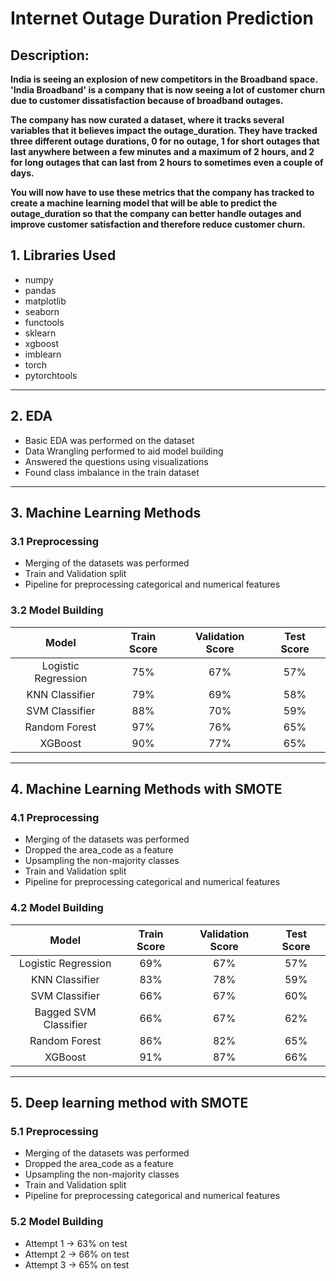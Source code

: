 # Internet Outage Duration Prediction

## Description:

**India is seeing an explosion of new competitors in the Broadband space. 'India Broadband' is a company that is now seeing a lot of customer churn due to customer dissatisfaction because of broadband outages.**

**The company has now curated a dataset, where it tracks several variables that it believes impact the outage_duration. They have tracked three different outage durations, 0 for no outage, 1 for short outages that last anywhere between a few minutes and a maximum of 2 hours, and 2 for long outages that can last from 2 hours to sometimes even a couple of days.**

**You will now have to use these metrics that the company has tracked to create a machine learning model that will be able to predict the outage_duration so that the company can better handle outages and improve customer satisfaction and therefore reduce customer churn.**

## 1. Libraries Used

- numpy
- pandas
- matplotlib
- seaborn
- functools
- sklearn
- xgboost
- imblearn
- torch
- pytorchtools

---

## 2. EDA

- Basic EDA was performed on the dataset
- Data Wrangling performed to aid model building
- Answered the questions using visualizations
- Found class imbalance in the train dataset

---

## 3. Machine Learning Methods

### 3.1 Preprocessing

- Merging of the datasets was performed
- Train and Validation split
- Pipeline for preprocessing categorical and numerical features

### 3.2 Model Building

|        Model        | Train Score | Validation Score | Test Score |
|:-------------------:|:-----------:|:----------------:|:----------:|
| Logistic Regression |     75%     |        67%       |     57%    |
|    KNN Classifier   |     79%     |        69%       |     58%    |
|    SVM Classifier   |     88%     |        70%       |     59%    |
|    Random Forest    |     97%     |        76%       |     65%    |
|       XGBoost       |     90%     |        77%       |     65%    |

---

## 4. Machine Learning Methods with SMOTE

### 4.1 Preprocessing

- Merging of the datasets was performed
- Dropped the area_code as a feature
- Upsampling the non-majority classes
- Train and Validation split
- Pipeline for preprocessing categorical and numerical features

### 4.2 Model Building

|         Model         | Train Score | Validation Score | Test Score |
|:---------------------:|:-----------:|:----------------:|:----------:|
|  Logistic Regression  |     69%     |        67%       |     57%    |
|     KNN Classifier    |     83%     |        78%       |     59%    |
|     SVM Classifier    |     66%     |        67%       |     60%    |
| Bagged SVM Classifier |     66%     |        67%       |     62%    |
|     Random Forest     |     86%     |        82%       |     65%    |
|        XGBoost        |     91%     |        87%       |     66%    |

---
 
## 5. Deep learning method with SMOTE

### 5.1 Preprocessing

- Merging of the datasets was performed
- Dropped the area_code as a feature
- Upsampling the non-majority classes
- Train and Validation split
- Pipeline for preprocessing categorical and numerical features

### 5.2 Model Building

- Attempt 1 -> 63% on test
- Attempt 2 -> 66% on test
- Attempt 3 -> 65% on test
